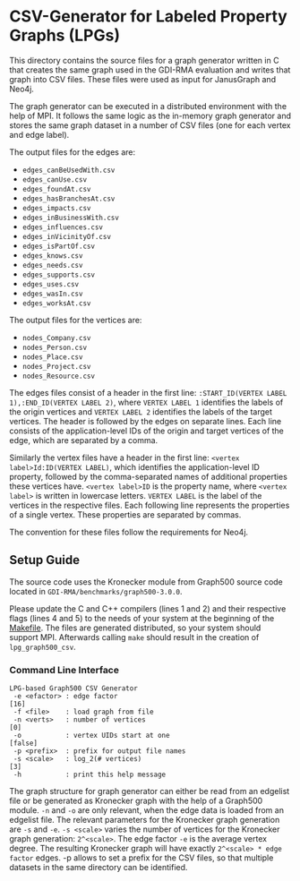 # CSV-Generator for Labeled Property Graphs (LPGs)

This directory contains the source files for a graph generator written in C that
creates the same graph used in the GDI-RMA evaluation and writes that graph into
CSV files. These files were used as input for JanusGraph and Neo4j.

The graph generator can be executed in a distributed environment with the help
of MPI. It follows the same logic as the in-memory graph generator and stores
the same graph dataset in a number of CSV files (one for each vertex and edge
label).

The output files for the edges are:
* `edges_canBeUsedWith.csv`
* `edges_canUse.csv`
* `edges_foundAt.csv`
* `edges_hasBranchesAt.csv`
* `edges_impacts.csv`
* `edges_inBusinessWith.csv`
* `edges_influences.csv`
* `edges_inVicinityOf.csv`
* `edges_isPartOf.csv`
* `edges_knows.csv`
* `edges_needs.csv`
* `edges_supports.csv`
* `edges_uses.csv`
* `edges_wasIn.csv`
* `edges_worksAt.csv`

The output files for the vertices are:
* `nodes_Company.csv`
* `nodes_Person.csv`
* `nodes_Place.csv`
* `nodes_Project.csv`
* `nodes_Resource.csv`

The edges files consist of a header in the first line: `:START_ID(VERTEX LABEL
1),:END_ID(VERTEX LABEL 2)`, where `VERTEX LABEL 1` identifies the labels of the
origin vertices and `VERTEX LABEL 2` identifies the labels of the target
vertices. The header is followed by the edges on separate lines. Each line
consists of the application-level IDs of the origin and target vertices of the
edge, which are separated by a comma.

Similarly the vertex files have a header in the first line: `<vertex
label>Id:ID(VERTEX LABEL)`, which identifies the application-level ID property,
followed by the comma-separated names of additional properties these vertices
have. `<vertex label>ID` is the property name, where `<vertex label>` is written
in lowercase letters. `VERTEX LABEL` is the label of the vertices in the
respective files. Each following line represents the properties of a single
vertex. These properties are separated by commas.

The convention for these files follow the requirements for Neo4j.


## Setup Guide

The source code uses the Kronecker module from Graph500 source code located in
`GDI-RMA/benchmarks/graph500-3.0.0`.

Please update the C and C++ compilers (lines 1 and 2) and their respective flags
(lines 4 and 5) to the needs of your system at the beginning of the
[Makefile](Makefile). The files are generated distributed, so your system should
support MPI. Afterwards calling `make` should result in the creation of
`lpg_graph500_csv`.


### Command Line Interface

```
LPG-based Graph500 CSV Generator
 -e <efactor> : edge factor                                                 [16]
 -f <file>    : load graph from file
 -n <verts>   : number of vertices                                           [0]
 -o           : vertex UIDs start at one                                 [false]
 -p <prefix>  : prefix for output file names
 -s <scale>   : log_2(# vertices)                                            [3]
 -h           : print this help message
```

The graph structure for graph generator can either be read from an edgelist file
or be generated as Kronecker graph with the help of a Graph500 module. `-n` and
`-o` are only relevant, when the edge data is loaded from an edgelist file. The
relevant parameters for the Kronecker graph generation are `-s` and `-e`. `-s
<scale>` varies the number of vertices for the Kronecker graph generation:
`2^<scale>`. The edge factor `-e` is the average vertex degree. The resulting
Kronecker graph will have exactly `2^<scale> * edge factor` edges. -p allows to
set a prefix for the CSV files, so that multiple datasets in the same directory
can be identified.

